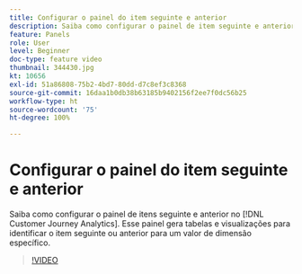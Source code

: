 ```yaml
---
title: Configurar o painel do item seguinte e anterior
description: Saiba como configurar o painel de item seguinte e anterior no Customer Journey Analytics. Esse painel gera tabelas e visualizações para identificar o item seguinte ou anterior para um valor de dimensão específico.
feature: Panels
role: User
level: Beginner
doc-type: feature video
thumbnail: 344430.jpg
kt: 10656
exl-id: 51a86808-75b2-4bd7-80dd-d7c8ef3c8368
source-git-commit: 16daa1b0db38b63185b9402156f2ee7f0dc56b25
workflow-type: ht
source-wordcount: '75'
ht-degree: 100%

---
```


# Configurar o painel do item seguinte e anterior

Saiba como configurar o painel de itens seguinte e anterior no [!DNL Customer Journey Analytics]. Esse painel gera tabelas e visualizações para identificar o item seguinte ou anterior para um valor de dimensão específico.

>[!VIDEO](https://video.tv.adobe.com/v/344430/?quality=12&learn=on)
